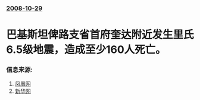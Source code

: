 ### [2008-10-29](/news/2008/10/29/index.md)

##### 
# 巴基斯坦俾路支省首府奎达附近发生里氏6.5级地震，造成至少160人死亡。




### 信息来源:

1. [凤凰网](http://news.ifeng.com/world/1/200810/1029_1393_852351.shtml)
2. [新华网](http://news.xinhuanet.com/world/2008-10/29/content_10274800.htm)

